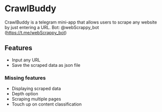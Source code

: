 # CrawlBuddy

CrawlBuddy is a telegram mini-app that allows users to scrape any website by just entering a URL.
Bot: @webScrappy_bot (https://t.me/webScrappy_bot)

## Features

- Input any URL
- Save the scraped data as json file

### Missing features

- Displaying scraped data
- Depth option
- Scraping multiple pages
- Touch up on content classification